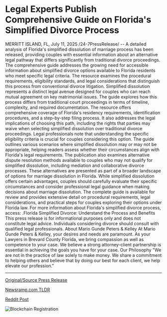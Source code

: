# Legal Experts Publish Comprehensive Guide on Florida's Simplified Divorce Process

MERRITT ISLAND, FL, July 11, 2025 /24-7PressRelease/ -- A detailed analysis of Florida's simplified dissolution of marriage process has been released, providing couples with essential information about an alternative legal pathway that differs significantly from traditional divorce proceedings.  The comprehensive guide addresses the growing need for accessible information about simplified divorce options available to Florida residents who meet specific legal criteria. The resource examines the procedural requirements, eligibility standards, and legal considerations that distinguish this process from conventional divorce litigation.  Simplified dissolution represents a distinct legal avenue designed for couples who can reach mutual agreement on key matrimonial issues. The guide explores how this process differs from traditional court proceedings in terms of timeline, complexity, and required documentation.  The resource offers comprehensive coverage of Florida's residency requirements, identification procedures, and a step-by-step filing process. It also addresses the legal implications of choosing this path, including the rights that parties may waive when selecting simplified dissolution over traditional divorce proceedings.  Legal professionals note that understanding the specific eligibility criteria is crucial for couples considering this option. The guide outlines various scenarios where simplified dissolution may or may not be appropriate, helping readers assess whether their circumstances align with Florida's legal requirements.  The publication also examines alternative dispute resolution methods available to couples who may not qualify for simplified dissolution, including mediation and collaborative divorce processes. These alternatives are presented as part of a broader landscape of options for marriage dissolution in Florida.  While simplified dissolution offers certain advantages, couples should carefully evaluate their specific circumstances and consider professional legal guidance when making decisions about marriage dissolution.  The complete guide is available for review and provides extensive detail on procedural requirements, legal considerations, and practical steps for couples exploring their options under Florida law. For more information about Florida's simplified divorce process, access: .Florida Simplified Divorce: Understand the Process and Benefits  This press release is for informational purposes only and does not constitute legal advice. Individuals considering divorce should consult with qualified legal professionals.  About Mario Gunde Peters & Kelley  At Mario Gunde Peters & Kelley, your desires and needs are paramount. As your Lawyers in Brevard County Florida, we bring compassion as well as competence to your case. We believe a strong attorney-client partnership is essential in achieving the goals you have for your case.  Our Philosophy "We are not in the practice of law solely to make money. We share a commitment to helping others and believe that by doing our best for each client, we help elevate our profession." 

---

[Original/Source Press Release](https://www.24-7pressrelease.com/press-release/524768/legal-experts-publish-comprehensive-guide-on-floridas-simplified-divorce-process)
                    

[Newsramp.com TLDR](https://newsramp.com/curated-news/florida-unveils-simplified-divorce-guide-for-couples-seeking-alternative/0479c8271fb4dbe47106570c92abbb74) 

 



[Reddit Post](https://www.reddit.com/r/newsramp/comments/1lx0kqs/florida_unveils_simplified_divorce_guide_for/) 



![Blockchain Registration](https://cdn.newsramp.app/24-7PressRelease/qrcode/257/11/hint_GyC.webp)